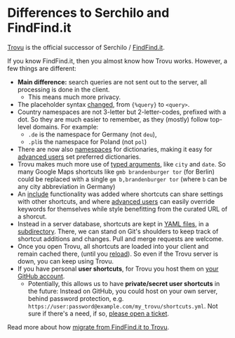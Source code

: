 # Differences to Serchilo and FindFind.it

[Trovu](https://trovu.net/) is the official successor of Serchilo / [FindFind.it](https://www.findfind.it/).

If you know FindFind.it, then you almost know how Trovu works. However, a few things are different:

-   **Main difference:** search queries are not sent out to the server, all processing is done in the client.
    -   This means much more privacy.
-   The placeholder syntax [changed](../shortcuts/url.md), from `{%query}` to `<query>`.
-   Country namespaces are not 3-letter but 2-letter-codes, prefixed with a dot. So they are much easier to remember, as they (mostly) follow top-level domains. For example:
    -   `.de` is the namespace for Germany (not `deu`),
    -   `.pl`is the namespace for Poland (not `pol`)
-   There are now also [namespaces](../shortcuts/namespaces.md) for dictionaries, making it easy for [advanced users](../users/advanced.md) set preferred dictionaries.
-   Trovu makes much more use of [typed arguments](../shortcuts/url.md), like `city` and `date`. So many Google Maps shortcuts like `gmb brandenburger tor` (for Berlin) could be replaced with a single `gm b,brandenburger tor` (where `b` can be any city abbreviation in Germany)
-   An [include](../shortcuts/include.md) functionality was added where shortcuts can share settings with other shortcuts, and where [advanced users](../users/advanced.md) can easily override keywords for themselves while style benefitting from the curated URL of a shorcut.
-   Instead in a server database, shortcuts are kept in [YAML files](../shortcuts/namespaces.md), in a [subdirectory](https://github.com/trovu/trovu/tree/master/data/). There, we can stand on Git's shoulders to keep track of shortcut additions and changes. Pull and merge requests are welcome.
-   Once you open Trovu, all shortcuts are loaded into your client and remain cached there, (until you [reload](../users/troubleshooting.md#i-edited-a-shortcut-but-it-has-no-effect)). So even if the Trovu server is down, you can keep using Trovu.
-   If you have personal **user shortcuts**, for Trovu you host them on [your GitHub account](../users/advanced.md).
    -   Potentially, this allows us to have **private/secret user shortcuts** in the future: Instead on GitHub, you could host on your own server, behind password protection, e.g. `https://user:password@example.com/my_trovu/shortcuts.yml`. Not sure if there's a need, if so, [please open a ticket](https://github.com/trovu/trovu-web/issues).

Read more about how [migrate from FindFind.it to Trovu](migrate.md).
